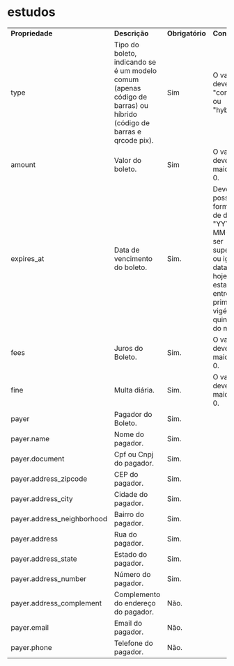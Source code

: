 # estudos
|     |     |     |     |     |
| --- | --- | --- | --- | --- |
| **Propriedade** | **Descrição** | **Obrigatório** | **Condição** | **Tipo** |
| type | Tipo do boleto, indicando se é um modelo comum (apenas código de barras) ou híbrido (código de barras e qrcode pix). | Sim | O valor deve ser "common" ou "hybrid". | String |
| amount | Valor do boleto. | Sim | O valor deve ser maior que 0. | Inteiro |
| expires\_at | Data de vencimento do boleto. | Sim. | Deverá possuir o formato de data "YYYY-MM-DD", ser superior ou igual a data de hoje e estar entre o primeiro e vigésimo quinto dia do mês. | Date |
| fees | Juros do Boleto. | Sim. | O valor deve ser maior que 0. | Inteiro |
| fine | Multa diária. | Sim. | O valor deve ser maior que 0. | Inteiro |
| payer | Pagador do Boleto. | Sim. |     | Objeto |
| payer.name | Nome do pagador. | Sim. |     | string |
| payer.document | Cpf ou Cnpj do pagador. | Sim. |     | string |
| payer.address\_zipcode | CEP do pagador. | Sim. |     | string |
| payer.address\_city | Cidade do pagador. | Sim. |     | string |
| payer.address\_neighborhood | Bairro do pagador. | Sim. |     | string |
| payer.address | Rua do pagador. | Sim. |     | string |
| payer.address\_state | Estado do pagador. | Sim. |     | string |
| payer.address\_number | Número do pagador. | Sim. |     | string |
| payer.address\_complement | Complemento do endereço do pagador. | Não. |     | string |
| payer.email | Email do pagador. | Não. |     | string |
| payer.phone | Telefone do pagador. | Não. |     | string |